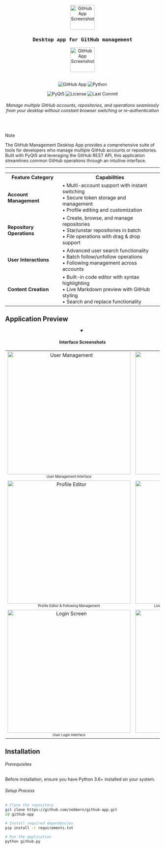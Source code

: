 <div align="center">

<img src="https://github.com/user-attachments/assets/54141f1c-8a6f-4570-a7b3-4ea87e911ecf" alt="GitHub App Screenshot" width="80"/>
<kbd>
  
<h3 align="center">
    
  Desktop app for GitHub management
  
</h3>

</kbd>
<img src="https://github.com/user-attachments/assets/54141f1c-8a6f-4570-a7b3-4ea87e911ecf" alt="GitHub App Screenshot" width="80"/>

<br>
<br>

![GitHub App](https://img.shields.io/badge/GitHub-Desktop%20App-2ea44f?style=flat-square&logo=github)
![Python](https://img.shields.io/badge/python-3.6+-3776AB.svg?style=flat-square&logo=python&logoColor=white)

![PyQt5](https://img.shields.io/badge/PyQt5-41CD52.svg?style=flat-square&logo=qt&logoColor=white)
![License](https://img.shields.io/badge/License-MIT-yellow.svg?style=flat-square)
![Last Commit](https://img.shields.io/badge/Last%20Commit-May%202025-blue?style=flat-square)

<h6>

<em>Manage multiple GitHub accounts, repositories, and operations seamlessly from your desktop without constant browser switching or re-authentication</em>

</h6>


</div>

<br>

> [!Note]
> The GitHub Management Desktop App provides a comprehensive suite of tools for developers who manage multiple GitHub accounts or repositories. Built with PyQt5 and leveraging the GitHub REST API, this application streamlines common GitHub operations through an intuitive interface.

<hr/>

<table>
  <tr>
    <th align="center">Feature Category</th>
    <th align="center">Capabilities</th>
  </tr>
  <tr>
    <td><b>Account Management</b></td>
    <td>
      • Multi-account support with instant switching<br/>
      • Secure token storage and management<br/>
      • Profile editing and customization
    </td>
  </tr>
  <tr>
    <td><b>Repository Operations</b></td>
    <td>
      • Create, browse, and manage repositories<br/>
      • Star/unstar repositories in batch<br/>
      • File operations with drag & drop support
    </td>
  </tr>
  <tr>
    <td><b>User Interactions</b></td>
    <td>
      • Advanced user search functionality<br/>
      • Batch follow/unfollow operations<br/>
      • Following management across accounts
    </td>
  </tr>
  <tr>
    <td><b>Content Creation</b></td>
    <td>
      • Built-in code editor with syntax highlighting<br/>
      • Live Markdown preview with GitHub styling<br/>
      • Search and replace functionality
    </td>
  </tr>
</table>

## Application Preview

<div align="center">
  <details open>
    <summary><h4>Interface Screenshots</h4></summary>
    <table>
      <tr>
        <td align="center">
          <img src="https://via.placeholder.com/400x225.png?text=User+Management" alt="User Management" width="400"/>
          <br>
          <sub><sup>User Management Interface</sup></sub>
        </td>
        <td align="center">
          <img src="https://via.placeholder.com/400x225.png?text=Repository+Browser" alt="Repository Browser" width="400"/>
          <br>
          <sub><sup>Repository Browser & File Editor</sup></sub>
        </td>
      </tr>
      <tr>
        <td align="center">
          <img src="https://via.placeholder.com/400x225.png?text=Profile+Editor" alt="Profile Editor" width="400"/>
          <br>
          <sub><sup>Profile Editor & Following Management</sup></sub>
        </td>
        <td align="center">
          <img src="https://via.placeholder.com/400x225.png?text=Markdown+Preview" alt="Markdown Preview" width="400"/>
          <br>
          <sub><sup>Live Markdown Preview with GitHub-style Rendering</sup></sub>
        </td>
      </tr>
      <tr>
        <td align="center">
          <img src="https://via.placeholder.com/400x225.png?text=Login+Screen" alt="Login Screen" width="400"/>
          <br>
          <sub><sup>User Login Interface</sup></sub>
        </td>
        <td align="center">
          <img src="https://via.placeholder.com/400x225.png?text=Token+Management" alt="Token Management" width="400"/>
          <br>
          <sub><sup>API Token Management Panel</sup></sub>
        </td>
      </tr>
    </table>
  </details>
</div>


## Installation

<h6>Prerequisites</h6>

Before installation, ensure you have Python 3.6+ installed on your system.

<h6>Setup Process</h6>

```bash
# Clone the repository
git clone https://github.com/zebbern/github-app.git
cd github-app

# Install required dependencies
pip install -r requirements.txt

# Run the application
python github.py
```
